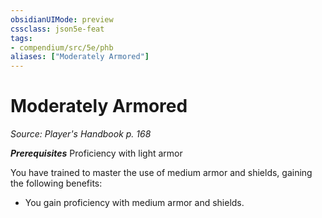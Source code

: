```yaml
---
obsidianUIMode: preview
cssclass: json5e-feat
tags:
- compendium/src/5e/phb
aliases: ["Moderately Armored"]
---
```

# Moderately Armored
*Source: Player's Handbook p. 168*  

***Prerequisites*** Proficiency with light armor

You have trained to master the use of medium armor and shields, gaining the following benefits:

- You gain proficiency with medium armor and shields.